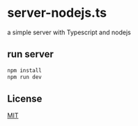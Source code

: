 # server-nodejs.ts
a simple server with Typescript and nodejs

## run server
``` bash
npm install
npm run dev
```
## License
[MIT](https://choosealicense.com/licenses/mit/)